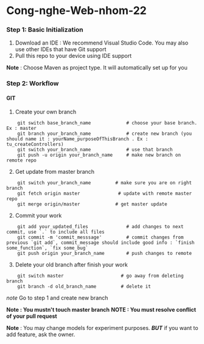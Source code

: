 # Cong-nghe-Web-nhom-22

### Step 1: Basic Initialization

1. Download an IDE : We recommend Visual Studio Code. You may also use other IDEs that have Git support
2. Pull this repo to your device using IDE support

**Note** : Choose Maven as project type. It will automatically set up for you

### Step 2: Workflow

#### GIT

1. Create your own branch

```Console
    git switch base_branch_name             # choose your base branch. Ex : master
    git branch your_branch_name             # create new branch (you should name it : yourName_purposeOfThisBranch . Ex : tu_createControllers)
    git switch your_branch_name             # use that branch 
    git push -u origin your_branch_name     # make new branch on remote repo
```

2. Get update from master branch

```Console
    git switch your_branch_name         # make sure you are on right branch 
    git fetch origin master              # update with remote master repo
    git merge origin/master             # get master update
```

2. Commit your work

```Console
    git add your_updated_files              # add changes to next commit, use `.` to include all files  
    git commit -m 'commit_messsage'         # commit changes from previous `git add`, commit_message should include good info : `finish some_function`, `fix some_bug`
    git push origin your_branch_name        # push changes to remote
```

3. Delete your old branch after finish your work

```Console
    git switch master                     # go away from deleting branch
    git branch -d old_branch_name         # delete it
```

_note_ Go to step 1 and create new branch

**Note : You mustn't touch master branch**
**NOTE : You must resolve conflict of your pull request**

**Note** : You may change models for experiment purposes. **_BUT_** if you want to add feature, ask the owner.
